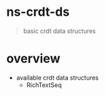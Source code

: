 # ns-crdt-ds

> basic crdt data structures

# overview
- available crdt data structures
  - RichTextSeq
